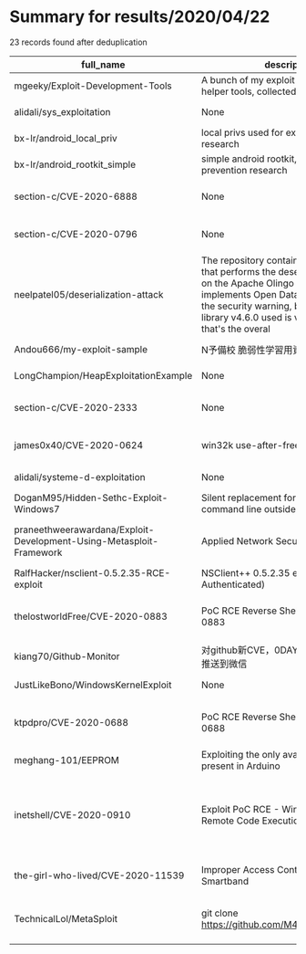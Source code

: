 
# Summary for results/2020/04/22
    
23 records found after deduplication

| full_name | description | html_url | matched_list | matched_count | pushed_at | size | stargazers_count | language | forks_count | vul_ids |
|---------------------------------------------------------------------|------------------------------------------------------------------------------------------------------------------------------------------------------------------------------------------------------------------------------------------------------------------|----------------------------------------------------------------------------------------|----------------------------------------------------------------------------|-----------------|---------------------------|--------|--------------------|------------|---------------|--------------------|
| mgeeky/Exploit-Development-Tools | A bunch of my exploit development helper tools, collected in one place. | https://github.com/mgeeky/Exploit-Development-Tools | ['exploit'] | 1 | 2020-04-22 23:04:02+00:00 | 42 | 77 | Python | 34 | [] |
| alidali/sys_exploitation | None | https://github.com/alidali/sys_exploitation | ['exploit'] | 1 | 2020-04-22 10:50:12+00:00 | 0 | 0 | | 0 | [] |
| bx-lr/android_local_priv | local privs used for exploit prevention research | https://github.com/bx-lr/android_local_priv | ['exploit'] | 1 | 2020-04-22 16:43:20+00:00 | 1574 | 0 | C | 0 | [] |
| bx-lr/android_rootkit_simple | simple android rootkit, used in exploit prevention research | https://github.com/bx-lr/android_rootkit_simple | ['exploit'] | 1 | 2020-04-22 16:28:56+00:00 | 32 | 1 | C | 0 | [] |
| section-c/CVE-2020-6888 | None | https://github.com/section-c/CVE-2020-6888 | ['cve-2'] | 1 | 2020-04-22 15:38:19+00:00 | 0 | 0 | | 0 | ['CVE-2020-6888'] |
| section-c/CVE-2020-0796 | None | https://github.com/section-c/CVE-2020-0796 | ['cve-2'] | 1 | 2020-04-22 15:33:50+00:00 | 0 | 0 | | 0 | ['CVE-2020-0796'] |
| neelpatel05/deserialization-attack | The repository contains the workspace that performs the deserialization attack on the Apache Olingo Library v4.6.0 that implements Open Data Protocol. Ignore the security warning, because the Olingo library v4.6.0 used is vulnerable. But, that's the overal | https://github.com/neelpatel05/deserialization-attack | ['exploit'] | 1 | 2020-04-22 21:10:08+00:00 | 30325 | 0 | JavaScript | 0 | [] |
| Andou666/my-exploit-sample | N予備校 脆弱性学習用資料 | https://github.com/Andou666/my-exploit-sample | ['exploit'] | 1 | 2020-04-22 14:19:36+00:00 | 17 | 0 | JavaScript | 0 | [] |
| LongChampion/HeapExploitationExample | None | https://github.com/LongChampion/HeapExploitationExample | ['exploit'] | 1 | 2020-04-22 16:22:12+00:00 | 3 | 0 | C | 0 | [] |
| section-c/CVE-2020-2333 | None | https://github.com/section-c/CVE-2020-2333 | ['cve-2'] | 1 | 2020-04-22 13:44:31+00:00 | 0 | 0 | | 0 | ['CVE-2020-2333'] |
| james0x40/CVE-2020-0624 | win32k use-after-free poc | https://github.com/james0x40/CVE-2020-0624 | ['cve poc', 'cve-2'] | 2 | 2020-04-22 13:11:27+00:00 | 26 | 72 | C | 41 | ['CVE-2020-0624'] |
| alidali/systeme-d-exploitation | None | https://github.com/alidali/systeme-d-exploitation | ['exploit'] | 1 | 2020-04-22 10:51:21+00:00 | 369 | 0 | C | 0 | [] |
| DoganM95/Hidden-Sethc-Exploit-Windows7 | Silent replacement for sethc.exe to run command line outside userland. | https://github.com/DoganM95/Hidden-Sethc-Exploit-Windows7 | ['exploit'] | 1 | 2020-04-22 14:48:52+00:00 | 376 | 0 | VBScript | 0 | [] |
| praneethweerawardana/Exploit-Development-Using-Metasploit-Framework | Applied Network Security Research | https://github.com/praneethweerawardana/Exploit-Development-Using-Metasploit-Framework | ['exploit', 'metasploit module OR payload'] | 2 | 2020-04-22 10:30:14+00:00 | 2197 | 0 | | 0 | [] |
| RalfHacker/nsclient-0.5.2.35-RCE-exploit | NSClient++ 0.5.2.35 exploit (RCE Authenticated) | https://github.com/RalfHacker/nsclient-0.5.2.35-RCE-exploit | ['exploit', 'rce'] | 2 | 2020-04-22 10:20:40+00:00 | 2 | 1 | Python | 4 | [] |
| thelostworldFree/CVE-2020-0883 | PoC RCE Reverse Shell for CVE-2020-0883 | https://github.com/thelostworldFree/CVE-2020-0883 | ['cve poc', 'cve-2', 'rce', 'rce poc'] | 4 | 2020-04-22 01:08:45+00:00 | 19 | 2 | | 6 | ['CVE-2020-0883'] |
| kiang70/Github-Monitor | 对github新CVE，0DAY，RCE等的监控并推送到微信 | https://github.com/kiang70/Github-Monitor | ['0day', 'rce'] | 2 | 2020-04-22 09:56:15+00:00 | 112 | 20 | Python | 2 | [] |
| JustLikeBono/WindowsKernelExploit | None | https://github.com/JustLikeBono/WindowsKernelExploit | ['exploit'] | 1 | 2020-04-22 08:10:53+00:00 | 0 | 0 | | 0 | [] |
| ktpdpro/CVE-2020-0688 | PoC RCE Reverse Shell for CVE-2020-0688 | https://github.com/ktpdpro/CVE-2020-0688 | ['cve poc', 'cve-2', 'rce', 'rce poc'] | 4 | 2020-04-22 01:09:27+00:00 | 19 | 3 | | 1 | ['CVE-2020-0688'] |
| meghang-101/EEPROM | Exploiting the only available memory present in Arduino | https://github.com/meghang-101/EEPROM | ['exploit'] | 1 | 2020-04-22 07:15:33+00:00 | 5 | 1 | C++ | 0 | [] |
| inetshell/CVE-2020-0910 | Exploit PoC RCE - Windows Hyper-V Remote Code Execution Reverse Shell | https://github.com/inetshell/CVE-2020-0910 | ['cve poc', 'cve-2', 'exploit', 'rce', 'rce poc', 'remote code execution'] | 6 | 2020-04-22 01:10:16+00:00 | 4 | 3 | | 1 | ['CVE-2020-0910'] |
| the-girl-who-lived/CVE-2020-11539 | Improper Access Control in Tata Sonata Smartband | https://github.com/the-girl-who-lived/CVE-2020-11539 | ['cve-2'] | 1 | 2020-04-22 11:00:13+00:00 | 1 | 0 | | 0 | ['CVE-2020-11539'] |
| TechnicalLol/MetaSploit | git clone https://github.com/M4LIK143/MetaSploit | https://github.com/TechnicalLol/MetaSploit | ['metasploit module OR payload', 'sploit'] | 2 | 2020-04-22 21:10:26+00:00 | 0 | 0 | nan | 0 | [] |
